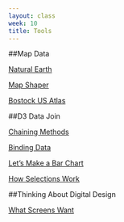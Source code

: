 ```yaml
---
layout: class
week: 10
title: Tools
---
```


##Map Data

[Natural Earth](http://www.naturalearthdata.com/)

[Map Shaper](http://mapshaper.org/)

[Bostock US Atlas](https://github.com/mbostock/us-atlas)

##D3 Data Join

[Chaining Methods](http://alignedleft.com/tutorials/d3/chaining-methods)

[Binding Data](http://alignedleft.com/tutorials/d3/binding-data)

[Let’s Make a Bar Chart](http://bost.ocks.org/mike/bar/)

[How Selections Work](http://bost.ocks.org/mike/selection/)

##Thinking About Digital Design

[What Screens Want](http://frankchimero.com/what-screens-want/)


